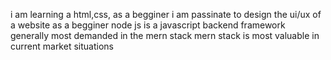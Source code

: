 i am learning a html,css, as a begginer 
i am passinate to design the ui/ux of a website as a begginer 
node js is a javascript backend framework generally most demanded in the mern stack 
mern stack is most valuable in current market situations 
